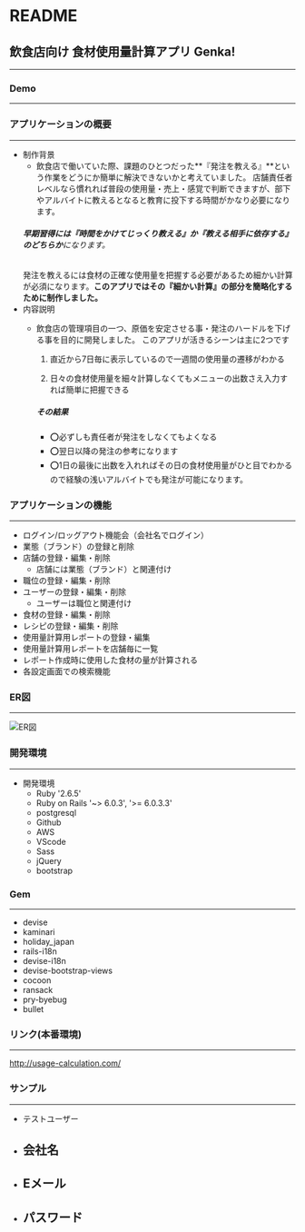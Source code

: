 
# README

## 飲食店向け 食材使用量計算アプリ Genka!
___


  ### Demo
  ___



  ### アプリケーションの概要
___
  - 制作背景
    - 飲食店で働いていた際、課題のひとつだった**『発注を教える』**という作業をどうにか簡単に解決できないかと考えていました。
    店舗責任者レベルなら慣れれば普段の使用量・売上・感覚で判断できますが、部下やアルバイトに教えるとなると教育に投下する時間がかなり必要になります。
    ###### **早期習得には『時間をかけてじっくり教える』か『教える相手に依存する』のどちらか**になります。
    発注を教えるには食材の正確な使用量を把握する必要があるため細かい計算が必須になります。**このアプリではその『細かい計算』の部分を簡略化するために制作しました。**
  - 内容説明
    - 飲食店の管理項目の一つ、原価を安定させる事・発注のハードルを下げる事を目的に開発しました。
      このアプリが活きるシーンは主に2つです
        1. 直近から7日毎に表示しているので一週間の使用量の遷移がわかる
        
        2. 日々の食材使用量を細々計算しなくてもメニューの出数さえ入力すれば簡単に把握できる
        
        
        ##### その結果
         - ⭕️必ずしも責任者が発注をしなくてもよくなる
         - ⭕️翌日以降の発注の参考になります
         - ⭕️1日の最後に出数を入れればその日の食材使用量がひと目でわかるので経験の浅いアルバイトでも発注が可能になります。


  ### アプリケーションの機能
  ___
  - ログイン/ロッグアウト機能会（会社名でログイン）
  - 業態（ブランド）の登録と削除
  - 店舗の登録・編集・削除
    - 店舗には業態（ブランド）と関連付け
  - 職位の登録・編集・削除
  - ユーザーの登録・編集・削除
    - ユーザーは職位と関連付け
  - 食材の登録・編集・削除
  - レシピの登録・編集・削除
  - 使用量計算用レポートの登録・編集
  - 使用量計算用レポートを店舗毎に一覧
  - レポート作成時に使用した食材の量が計算される
  - 各設定画面での検索機能


 ### ER図
  ___
  ![ER図](https://i.gyazo.com/db64ceb9416f35e3bf7b4c8a59793ca5.png)
 
 
 ### 開発環境
  ___

  - 開発環境
      - Ruby          '2.6.5'
      - Ruby on Rails '~> 6.0.3', '>= 6.0.3.3'
      - postgresql
      - Github
      - AWS
      - VScode
      - Sass
      - jQuery
      - bootstrap


  ###  Gem
  ___
  -  devise
  -  kaminari
  -  holiday_japan
  -  rails-i18n
  -  devise-i18n
  -  devise-bootstrap-views
  -  cocoon
  -  ransack
  -  pry-byebug
  -  bullet



  ### リンク(本番環境)
  ___
  http://usage-calculation.com/



  ### サンプル
  ___
  - テストユーザー
   - 会社名
      - 
   - Eメール
      - 
   - パスワード
      - 
  
